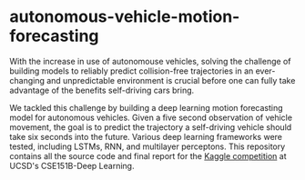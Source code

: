 # autonomous-vehicle-motion-forecasting




With the increase in use of autonomouse vehicles, solving the challenge of building models to reliably predict collision-free trajectories in an ever-changing and unpredictable environment is crucial before one can fully take advantage of the benefits self-driving cars bring. 

We tackled this challenge by building a deep learning motion forecasting model for autonomous vehicles. Given a five second observation of vehicle movement, the goal is to predict the trajectory a self-driving vehicle should take six seconds into the future. Various deep learning frameworks were tested, including LSTMs, RNN, and multilayer perceptons. This repository contains all the source code and final report for the [Kaggle competition](https://www.kaggle.com/competitions/cse151b-spring2022/overview) at UCSD's CSE151B-Deep Learning. 

